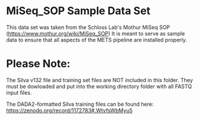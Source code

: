 # MiSeq_SOP Sample Data Set

This data set was taken from the Schloss Lab's Mothur MiSeq SOP (https://www.mothur.org/wiki/MiSeq_SOP)
It is meant to serve as sample data to ensure that all aspects of the METS pipeline are installed properly.

# Please Note:

The Silva v132 file and training set files are NOT included in this folder. They must be dowloaded and put into the working directory folder with all FASTQ input files. 

The DADA2-formatted Silva training files can be found here:
https://zenodo.org/record/1172783#.WtvfsWbMyu5
